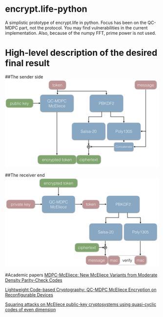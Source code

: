 # encrypt.life-python
A simplistic prototype of encrypt.life in python. Focus has been on the QC-MDPC part, not the protocol. You may find vulnerabilities in the current implementation. Also, because of the numpy FFT, prime power is not used.

# High-level description of the desired final result

##The sender side
![protocol sender](https://raw.githubusercontent.com/grocid/encrypt.life-python/master/sender.png)

##The receiver end
![protocol receiver](https://raw.githubusercontent.com/grocid/encrypt.life-python/master/receiver.png)

#Academic papers
[MDPC-McEliece: New McEliece Variants from Moderate Density Parity-Check Codes](https://eprint.iacr.org/2012/409.pdf)

[Lightweight Code-based Cryptography: QC-MDPC McEliece Encryption on Reconfigurable Devices](https://www.date-conference.com/files/proceedings/2014/pdffiles/03.3_1.pdf)

[Squaring attacks on McEliece public-key cryptosystems using quasi-cyclic codes of even dimension](http://link.springer.com/article/10.1007/s10623-015-0099-x)